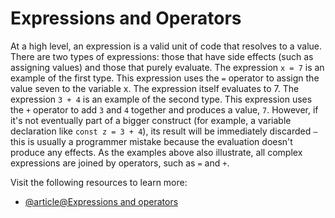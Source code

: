 # Expressions and Operators

At a high level, an expression is a valid unit of code that resolves to a value. There are two types of expressions: those that have side effects (such as assigning values) and those that purely evaluate. The expression `x = 7` is an example of the first type. This expression uses the `=` operator to assign the value seven to the variable x. The expression itself evaluates to 7. The expression `3 + 4` is an example of the second type. This expression uses the `+` operator to add `3` and `4` together and produces a value, `7`. However, if it's not eventually part of a bigger construct (for example, a variable declaration like `const z = 3 + 4`), its result will be immediately discarded `—` this is usually a programmer mistake because the evaluation doesn't produce any effects. As the examples above also illustrate, all complex expressions are joined by operators, such as `=` and `+`.

Visit the following resources to learn more:

- [@article@Expressions and operators](https://developer.mozilla.org/en-US/docs/Web/JavaScript/Guide/Expressions_and_Operators)
